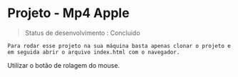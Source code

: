 # Projeto - Mp4 Apple #

>Status de desenvolvimento : Concluido 
```
Para rodar esse projeto na sua máquina basta apenas clonar o projeto e em seguida abrir o arquivo index.html com o navegador.
```
Utilizar o botão de rolagem do mouse.
